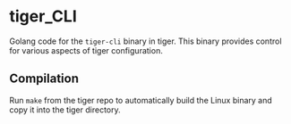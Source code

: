# tiger_CLI
Golang code for the `tiger-cli` binary in tiger. This binary provides control for various aspects of tiger configuration.

## Compilation

Run `make` from the tiger repo to automatically build the Linux binary and copy it into the tiger directory.

